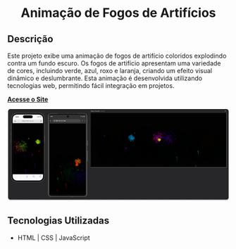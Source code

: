 <h1 align="center"> Animação de Fogos de Artifícios</h1>

## Descrição
Este projeto exibe uma animação de fogos de artifício coloridos explodindo contra um fundo escuro. Os fogos de artifício apresentam uma variedade de cores, incluindo verde, azul, roxo e laranja, criando um efeito visual dinâmico e deslumbrante.
Esta animação é desenvolvida utilizando tecnologias web, permitindo fácil integração em projetos.

[**Acesse o Site**](https://fernandojesuss.github.io/Fogos_Artificios/)

![Cardapio](https://github.com/FernandoJesuss/Fogos_Artificios/blob/main/img/Fogos.png)


## Tecnologias Utilizadas

- HTML | CSS | JavaScript




